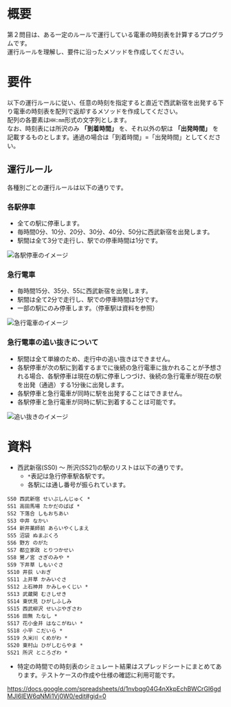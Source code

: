 # 概要
第２問目は、ある一定のルールで運行している電車の時刻表を計算するプログラムです。  
運行ルールを理解し、要件に沿ったメソッドを作成してください。

# 要件
以下の運行ルールに従い、任意の時刻を指定すると直近で西武新宿を出発する下り電車の時刻表を配列で返却するメソッドを作成してください。  
配列の各要素は`HH:mm`形式の文字列とします。  
なお、時刻表には所沢のみ __「到着時間」__ を、それ以外の駅は __「出発時間」__ を記載するものとします。通過の場合は「到着時間」=「出発時間」としてください。

## 運行ルール
各種別ごとの運行ルールは以下の通りです。

### 各駅停車

* 全ての駅に停車します。
* 毎時間0分、10分、20分、30分、40分、50分に西武新宿を出発します。
* 駅間は全て3分で走行し、駅での停車時間は1分です。

![各駅停車のイメージ](https://github.com/chooyan-eng/code-your-ruby/blob/image/image/image_local_basic.png)

### 急行電車

* 毎時間15分、35分、55に西武新宿を出発します。
* 駅間は全て2分で走行し、駅での停車時間は1分です。
* 一部の駅にのみ停車します。（停車駅は資料を参照）

![急行電車のイメージ](https://github.com/chooyan-eng/code-your-ruby/blob/image/image/image_express_basic.png)

### 急行電車の追い抜きについて

* 駅間は全て単線のため、走行中の追い抜きはできません。
* 各駅停車が次の駅に到着するまでに後続の急行電車に抜かれることが予想される場合、各駅停車は現在の駅に停車しつづけ、後続の急行電車が現在の駅を出発（通過）する1分後に出発します。
* 各駅停車と急行電車が同時に駅を出発することはできません。
* 各駅停車と急行電車が同時に駅に到着することは可能です。

![追い抜きのイメージ](https://github.com/chooyan-eng/code-your-ruby/blob/image/image/image_overtake.png)

# 資料

* 西武新宿(SS0) 〜 所沢(SS21)の駅のリストは以下の通りです。
  * `*`表記は急行停車駅各駅です。
  * 各駅には通し番号が振られています。

```
SS0 西武新宿 せいぶしんじゅく *
SS1 高田馬場 たかだのばば *
SS2 下落合 しもおちあい
SS3 中井 なかい
SS4 新井薬師前 あらいやくしまえ
SS5 沼袋 ぬまぶくろ
SS6 野方 のがた
SS7 都立家政 とりつかせい
SS8 鷺ノ宮 さぎのみや *
SS9 下井草 しもいぐさ
SS10 井荻 いおぎ
SS11 上井草 かみいぐさ
SS12 上石神井 かみしゃくじい *
SS13 武蔵関 むさしせき
SS14 東伏見 ひがしふしみ
SS15 西武柳沢 せいぶやぎさわ
SS16 田無 たなし *
SS17 花小金井 はなこがねい *
SS18 小平 こだいら *
SS19 久米川 くめがわ *
SS20 東村山 ひがしむらやま *
SS21 所沢 ところざわ *
```

* 特定の時間での時刻表のシミュレート結果はスプレッドシートにまとめてあります。テストケースの作成や仕様の確認に利用可能です。

https://docs.google.com/spreadsheets/d/1nvbqg04G4nXkpEchBWCrGI6gdMJI6IEW6qNMi1Vj0W0/edit#gid=0
